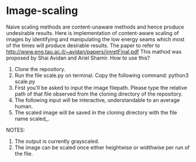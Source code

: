 # Image-scaling
Naive scaling methods are content-unaware methods and hence produce undesirable results. Here is implementation of content-aware scaling of images by identifying and manipulating the low energy seams which most of the times will produce desirable results.
The paper to refer to http://www.eng.tau.ac.il/~avidan/papers/imretFinal.pdf
This mathod was proposed by Shai Avidan and Ariel Shamir.
How to use this?
1. Clone the repository.
2. Run the file scale.py on terminal. Copy the following command: python3 scale.py
3. First you'll be asked to input the image filepath. Please type the relative path of that file observed from the cloning directory of the repository.
4. The following input will be interactive, understandable to an average human.
5. The scaled image will be saved in the cloning directory with the file name scaled_<the original filename>.

NOTES:
1. The output is currently grayscaled.
2. The image can be scaled once either heightwise or widthwise per run of the file.
